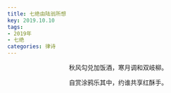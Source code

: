 ```yaml
---
title: 七绝由陆翁所想
key: 2019.10.10
tags: 
- 2019年 
- 七绝
categories: 律诗
---
```


<p align="center">秋风勾兑加饭酒，寒月调和双岐柳。
</p>
<p align="center">自赏涂鸦乐其中，约谁共享红酥手。
</p>

